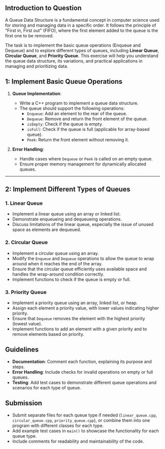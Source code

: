## Introduction to Question

A Queue Data Structure is a fundamental concept in computer science used for storing and managing data in a specific order. It follows the principle of "First in, First out" (FIFO), where the first element added to the queue is the first one to be removed.

The task is to implement the basic queue operations (Enqueue and Dequeue) and to explore different types of queues, including **Linear Queue**, **Circular Queue**, and **Priority Queue**. This exercise will help you understand the queue data structure, its variations, and practical applications in managing and prioritizing data.

## 1: Implement Basic Queue Operations

1. **Queue Implementation**:
   - Write a C++ program to implement a queue data structure.
   - The queue should support the following operations:
     - `Enqueue`: Add an element to the rear of the queue.
     - `Dequeue`: Remove and return the front element of the queue.
     - `isEmpty`: Check if the queue is empty.
     - `isFull`: Check if the queue is full (applicable for array-based queue).
     - `Peek`: Return the front element without removing it.

2. **Error Handling**:
   - Handle cases where `Dequeue` or `Peek` is called on an empty queue.
   - Ensure proper memory management for dynamically allocated queues.

---

## 2: Implement Different Types of Queues

### 1. Linear Queue
   - Implement a linear queue using an array or linked list.
   - Demonstrate enqueueing and dequeueing operations.
   - Discuss limitations of the linear queue, especially the issue of unused space as elements are dequeued.

### 2. Circular Queue
   - Implement a circular queue using an array.
   - Modify the `Enqueue` and `Dequeue` operations to allow the queue to wrap around when it reaches the end of the array.
   - Ensure that the circular queue efficiently uses available space and handles the wrap-around condition correctly.
   - Implement functions to check if the queue is empty or full.

### 3. Priority Queue
   - Implement a priority queue using an array, linked list, or heap.
   - Assign each element a priority value, with lower values indicating higher priority.
   - Ensure that `Dequeue` removes the element with the highest priority (lowest value).
   - Implement functions to add an element with a given priority and to remove elements based on priority.


## Guidelines

- **Documentation**: Comment each function, explaining its purpose and steps.
- **Error Handling**: Include checks for invalid operations on empty or full queues.
- **Testing**: Add test cases to demonstrate different queue operations and scenarios for each type of queue.


## Submission

- Submit separate files for each queue type if needed (`linear_queue.cpp`, `circular_queue.cpp`, `priority_queue.cpp`), or combine them into one program with different classes for each type.
- Add example test cases in `main()` to showcase the functionality for each queue type.
- Include comments for readability and maintainability of the code.
